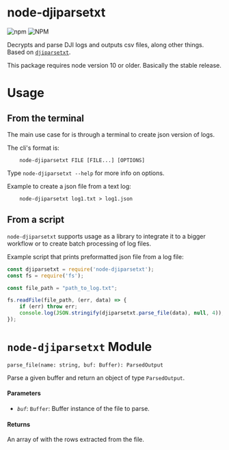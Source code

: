 node-djiparsetxt
================

![npm](https://img.shields.io/npm/v/node-djiparsetxt.svg)
![NPM](https://img.shields.io/npm/l/node-djiparsetxt.svg)

Decrypts and parse DJI logs and outputs csv files, along other things. Based on 
[`djiparsetxt`](http://djilogs.live555.com/).

This package requires node version 10 or older. Basically the stable release.

Usage
=====

## From the terminal

The main use case for is through a terminal to create json version of logs.

The cli's format is:

		node-djiparsetxt FILE [FILE...] [OPTIONS]

Type `node-djiparsetxt --help` for more info on options.


Example to create a json file from a text log:

		node-djiparsetxt log1.txt > log1.json

## From a script

`node-djiparsetxt` supports usage as a library to integrate it to a bigger 
workflow or to create batch processing of log files.

Example script that prints preformatted json file from a log file:

```javascript
const djiparsetxt = require('node-djiparsetxt');
const fs = require('fs');

const file_path = "path_to_log.txt";

fs.readFile(file_path, (err, data) => {
	if (err) throw err;
	console.log(JSON.stringify(djiparsetxt.parse_file(data), null, 4));
});
```

`node-djiparsetxt` Module
=========================

`parse_file(name: string, buf: Buffer): ParsedOutput`

Parse a given buffer and return an object of type `ParsedOutput`.

#### Parameters

- *`buf`*: `Buffer`: Buffer instance of the file to parse.

#### Returns

An array of with the rows extracted from the file.
